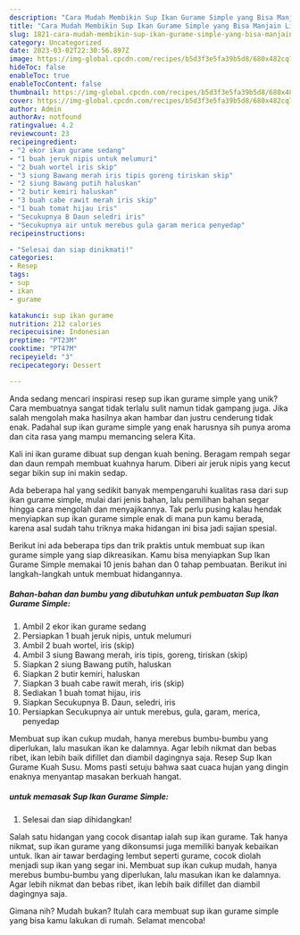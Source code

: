 ```yaml
---
description: "Cara Mudah Membikin Sup Ikan Gurame Simple yang Bisa Manjain Lidah"
title: "Cara Mudah Membikin Sup Ikan Gurame Simple yang Bisa Manjain Lidah"
slug: 1821-cara-mudah-membikin-sup-ikan-gurame-simple-yang-bisa-manjain-lidah
category: Uncategorized
date: 2023-03-02T22:30:56.897Z
image: https://img-global.cpcdn.com/recipes/b5d3f3e5fa39b5d8/680x482cq70/sup-ikan-gurame-simple-foto-resep-utama.jpg
hideToc: false
enableToc: true
enableTocContent: false
thumbnail: https://img-global.cpcdn.com/recipes/b5d3f3e5fa39b5d8/680x482cq70/sup-ikan-gurame-simple-foto-resep-utama.jpg
cover: https://img-global.cpcdn.com/recipes/b5d3f3e5fa39b5d8/680x482cq70/sup-ikan-gurame-simple-foto-resep-utama.jpg
author: Admin
authorAv: notfound
ratingvalue: 4.2
reviewcount: 23
recipeingredient:
- "2 ekor ikan gurame sedang"
- "1 buah jeruk nipis untuk melumuri"
- "2 buah wortel iris skip"
- "3 siung Bawang merah iris tipis goreng tiriskan skip"
- "2 siung Bawang putih haluskan"
- "2 butir kemiri haluskan"
- "3 buah cabe rawit merah iris skip"
- "1 buah tomat hijau iris"
- "Secukupnya B Daun seledri iris"
- "Secukupnya air untuk merebus gula garam merica penyedap"
recipeinstructions:

- "Selesai dan siap dinikmati!"
categories:
- Resep
tags:
- sup
- ikan
- gurame

katakunci: sup ikan gurame 
nutrition: 212 calories
recipecuisine: Indonesian
preptime: "PT23M"
cooktime: "PT47M"
recipeyield: "3"
recipecategory: Dessert

---
```





Anda sedang mencari inspirasi resep sup ikan gurame simple yang unik? Cara membuatnya sangat tidak terlalu sulit namun tidak gampang juga. Jika salah mengolah maka hasilnya akan hambar dan justru cenderung tidak enak. Padahal sup ikan gurame simple yang enak harusnya sih punya aroma dan cita rasa yang mampu memancing selera Kita.





Kali ini ikan gurame dibuat sup dengan kuah bening. Beragam rempah segar dan daun rempah membuat kuahnya harum. Diberi air jeruk nipis yang kecut segar bikin sup ini makin sedap.

Ada beberapa hal yang sedikit banyak mempengaruhi kualitas rasa dari sup ikan gurame simple, mulai dari jenis bahan, lalu pemilihan bahan segar hingga cara mengolah dan menyajikannya. Tak perlu pusing kalau hendak menyiapkan sup ikan gurame simple enak di mana pun kamu berada, karena asal sudah tahu triknya maka hidangan ini bisa jadi sajian spesial.






Berikut ini ada beberapa tips dan trik praktis untuk membuat sup ikan gurame simple yang siap dikreasikan. Kamu bisa menyiapkan Sup Ikan Gurame Simple memakai 10 jenis bahan dan 0 tahap pembuatan. Berikut ini langkah-langkah untuk membuat hidangannya.

<!--inarticleads1-->

##### Bahan-bahan dan bumbu yang dibutuhkan untuk pembuatan Sup Ikan Gurame Simple:

1. Ambil 2 ekor ikan gurame sedang
1. Persiapkan 1 buah jeruk nipis, untuk melumuri
1. Ambil 2 buah wortel, iris (skip)
1. Ambil 3 siung Bawang merah, iris tipis, goreng, tiriskan (skip)
1. Siapkan 2 siung Bawang putih, haluskan
1. Siapkan 2 butir kemiri, haluskan
1. Siapkan 3 buah cabe rawit merah, iris (skip)
1. Sediakan 1 buah tomat hijau, iris
1. Siapkan Secukupnya B. Daun, seledri, iris
1. Persiapkan Secukupnya air untuk merebus, gula, garam, merica, penyedap


Membuat sup ikan cukup mudah, hanya merebus bumbu-bumbu yang diperlukan, lalu masukan ikan ke dalamnya. Agar lebih nikmat dan bebas ribet, ikan lebih baik difillet dan diambil dagingnya saja. Resep Sup Ikan Gurame Kuah Susu. Moms pasti setuju bahwa saat cuaca hujan yang dingin enaknya menyantap masakan berkuah hangat. 

<!--inarticleads2-->

#####  untuk memasak Sup Ikan Gurame Simple:


1. Selesai dan siap dihidangkan!

Salah satu hidangan yang cocok disantap ialah sup ikan gurame. Tak hanya nikmat, sup ikan gurame yang dikonsumsi juga memiliki banyak kebaikan untuk. Ikan air tawar berdaging lembut seperti gurame, cocok diolah menjadi sup ikan yang segar ini. Membuat sup ikan cukup mudah, hanya merebus bumbu-bumbu yang diperlukan, lalu masukan ikan ke dalamnya. Agar lebih nikmat dan bebas ribet, ikan lebih baik difillet dan diambil dagingnya saja. 

Gimana nih? Mudah bukan? Itulah cara membuat sup ikan gurame simple yang bisa kamu lakukan di rumah. Selamat mencoba!
